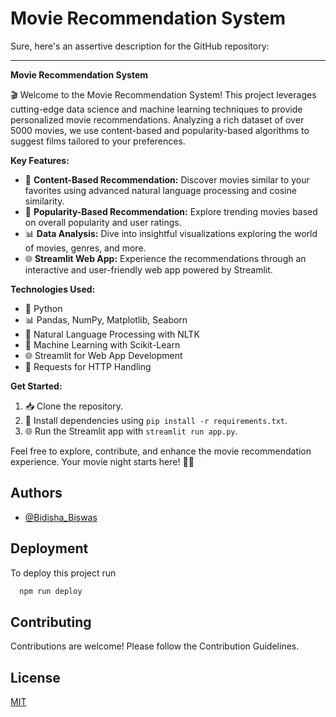 
# Movie Recommendation System

Sure, here's an assertive description for the GitHub repository:

---

**Movie Recommendation System**

🎬 Welcome to the Movie Recommendation System! This project leverages cutting-edge data science and machine learning techniques to provide personalized movie recommendations. Analyzing a rich dataset of over 5000 movies, we use content-based and popularity-based algorithms to suggest films tailored to your preferences.

**Key Features:**
- 🤖 **Content-Based Recommendation:** Discover movies similar to your favorites using advanced natural language processing and cosine similarity.
- 👑 **Popularity-Based Recommendation:** Explore trending movies based on overall popularity and user ratings.
- 📊 **Data Analysis:** Dive into insightful visualizations exploring the world of movies, genres, and more.
- 🌐 **Streamlit Web App:** Experience the recommendations through an interactive and user-friendly web app powered by Streamlit.

**Technologies Used:**
- 🐍 Python
- 📊 Pandas, NumPy, Matplotlib, Seaborn
- 🤖 Natural Language Processing with NLTK
- 🤖 Machine Learning with Scikit-Learn
- 🌐 Streamlit for Web App Development
- 📡 Requests for HTTP Handling

**Get Started:**
1. 📥 Clone the repository.
2. 🚀 Install dependencies using `pip install -r requirements.txt`.
3. 🌐 Run the Streamlit app with `streamlit run app.py`.

Feel free to explore, contribute, and enhance the movie recommendation experience. Your movie night starts here! 🍿✨



## Authors

- [@Bidisha_Biswas](https://www.github.com/Bidishabiswas1704)



## Deployment

To deploy this project run

```bash
  npm run deploy
```


## Contributing

Contributions are welcome! Please follow the Contribution Guidelines.

## License

[MIT](https://choosealicense.com/licenses/mit/)


